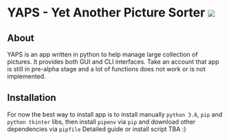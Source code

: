 # YAPS - Yet Another Picture Sorter ![](https://img.shields.io/travis/com/poliakustyczny/YAPS/master.svg)

## About
 
YAPS is an app written in python to help manage large collection of pictures. It provides both GUI and CLI interfaces.
Take an account that app is still in pre-alpha stage and a lot of functions does not work or is not implemented.

## Installation

For now the best way to install app is to install manually `python 3.6`, `pip` and `python tkinter` libs,
then install `pipenv` via `pip` and download other dependencies via `pipfile`
Detailed guide or install script TBA :)
